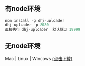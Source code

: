 ## 有node环境
```javascript
npm install -g dhj-uploader
dhj-uploader -p 8080
直接执行 dhj-uploader  默认端口 19999
```
## 无node环境

Mac | Linux | Windows  [(点击下载)](https://www.123pan.com/s/61KxTd-bt223.html)


